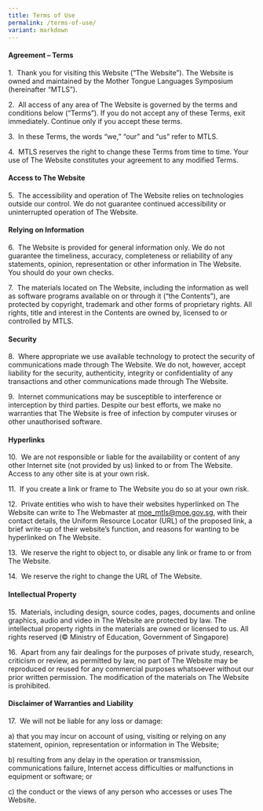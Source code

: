 ```yaml
---
title: Terms of Use
permalink: /terms-of-use/
variant: markdown
---
```

#### Agreement – Terms

  

1\.  Thank you for visiting this Website (“The Website”). The Website is owned and maintained by the Mother Tongue Languages Symposium (hereinafter “MTLS”).

2\.  All access of any area of The Website is governed by the terms and conditions below (“Terms”). If you do not accept any of these Terms, exit immediately. Continue only if you accept these terms.

3\.  In these Terms, the words “we,” “our” and “us” refer to MTLS.

4\.  MTLS reserves the right to change these Terms from time to time. Your use of The Website constitutes your agreement to any modified Terms.

#### Access to The Website

5\.  The accessibility and operation of The Website relies on technologies outside our control. We do not guarantee continued accessibility or uninterrupted operation of The Website.

#### Relying on Information  

6\.  The Website is provided for general information only. We do not guarantee the timeliness, accuracy, completeness or reliability of any statements, opinion, representation or other information in The Website. You should do your own checks.

7\.  The materials located on The Website, including the information as well as software programs available on or through it (“the Contents”), are protected by copyright, trademark and other forms of proprietary rights. All rights, title and interest in the Contents are owned by, licensed to or controlled by MTLS.

#### Security

8\.  Where appropriate we use available technology to protect the security of communications made through The Website. We do not, however, accept liability for the security, authenticity, integrity or confidentiality of any transactions and other communications made through The Website.

9\.  Internet communications may be susceptible to interference or interception by third parties. Despite our best efforts, we make no warranties that The Website is free of infection by computer viruses or other unauthorised software.

#### Hyperlinks

10\.  We are not responsible or liable for the availability or content of any other Internet site (not provided by us) linked to or from The Website. Access to any other site is at your own risk.

11\.  If you create a link or frame to The Website you do so at your own risk.

12\.  Private entities who wish to have their websites hyperlinked on The Website can write to The Webmaster at moe_mtls@moe.gov.sg, with their contact details, the Uniform Resource Locator (URL) of the proposed link, a brief write-up of their website’s function, and reasons for wanting to be hyperlinked on The Website.

13\.  We reserve the right to object to, or disable any link or frame to or from The Website.

14\.  We reserve the right to change the URL of The Website.

#### Intellectual Property  

15\.  Materials, including design, source codes, pages, documents and online graphics, audio and video in The Website are protected by law. The intellectual property rights in the materials are owned or licensed to us. All rights reserved (© Ministry of Education, Government of Singapore)

16\.  Apart from any fair dealings for the purposes of private study, research, criticism or review, as permitted by law, no part of The Website may be reproduced or reused for any commercial purposes whatsoever without our prior written permission. The modification of the materials on The Website is prohibited.

#### Disclaimer of Warranties and Liability

17\.  We will not be liable for any loss or damage:

a) that you may incur on account of using, visiting or relying on any statement, opinion, representation or information in The Website;  

b) resulting from any delay in the operation or transmission, communications failure, Internet access difficulties or malfunctions in equipment or software; or  

c) the conduct or the views of any person who accesses or uses The Website.